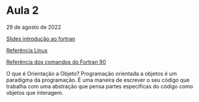# Aula 2
29 de agosto de 2022

[Slides introdução ao fortran](https://pages.mtu.edu/~shene/COURSES/cs201/NOTES/F90-Basics.pdf)

[Referência Linux](http://www.lef.ifsc.usp.br/downloadFile/CartaoRefLinux.pdf)

[Referência dos comandos do Fortran 90](http://www.lef.ifsc.usp.br/images/fortran90_refcard.pdf)

O que é Orientação a Objeto?
Programação orientada a objetos é um paradigma da programação. 
É uma maneira de escrever o seu código que trabalha com uma abstração que pensa partes especificas do código como objetos que interagem. 
